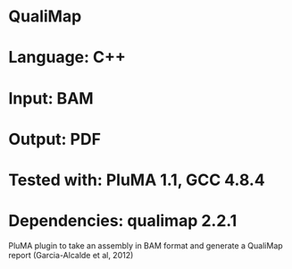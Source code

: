 # QualiMap
# Language: C++
# Input: BAM
# Output: PDF
# Tested with: PluMA 1.1, GCC 4.8.4
# Dependencies: qualimap 2.2.1

PluMA plugin to take an assembly in BAM format
and generate a QualiMap report (Garcia-Alcalde et al, 2012)

